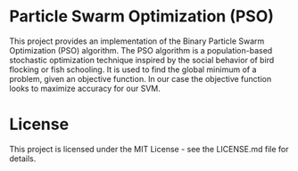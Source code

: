 # Particle Swarm Optimization (PSO) 

This project provides an implementation of the Binary Particle Swarm Optimization (PSO) algorithm. The PSO algorithm is a population-based stochastic optimization technique inspired by the social behavior of bird flocking or fish schooling. It is used to find the global minimum of a problem, given an objective function. In our case the objective function looks to maximize accuracy for our SVM.

# License

This project is licensed under the MIT License - see the LICENSE.md file for details.



